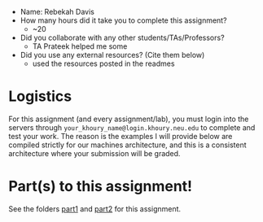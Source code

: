 
- Name: Rebekah Davis
- How many hours did it take you to complete this assignment? 
   - ~20
- Did you collaborate with any other students/TAs/Professors? 
   - TA Prateek helped me some
- Did you use any external resources? (Cite them below)
  - used the resources posted in the readmes 

# Logistics

For this assignment (and every assignment/lab), you must login into the servers through `your_khoury_name@login.khoury.neu.edu` to complete and test your work. The reason is the examples I will provide below are compiled strictly for our machines architecture, and this is a consistent architecture where your submission will be graded.

# Part(s) to this assignment!

See the folders [part1](./part1) and [part2](./part2) for this assignment.
